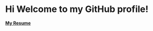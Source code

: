 # Hi Welcome to my GitHub profile!

[**My Resume**](https://github.com/armenmerzaian/armenmerzaian/blob/main/Armen_Merzaian_Resume_February_2023.pdf)
